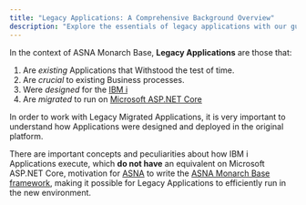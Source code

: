```yaml
---
title: "Legacy Applications: A Comprehensive Background Overview"
description: "Explore the essentials of legacy applications with our guide. Understand their impact, evolution, and modern integration strategies."
---
```


In the context of ASNA Monarch Base, **Legacy Applications**  are those that:

1. Are *existing* Applications that Withstood the test of time.
2. Are *crucial* to existing Business processes.
3. Were *designed* for the [IBM i](https://en.wikipedia.org/wiki/IBM_i)
4. Are *migrated* to run on [Microsoft ASP.NET Core](https://docs.microsoft.com/en-us/aspnet/core/introduction-to-aspnet-core?view=aspnetcore-5.0)

In order to work with Legacy Migrated Applications, it is very important to understand how Applications were designed and deployed in the original platform.

There are important concepts and peculiarities about how IBM i Applications execute, which **do not have** an equivalent on Microsoft ASP.NET Core, motivation for [ASNA](https://asna.com) to write the [ASNA Monarch Base framework](https://asnaqsys.github.io/), making it possible for Legacy Applications to efficiently run in the new environment.
